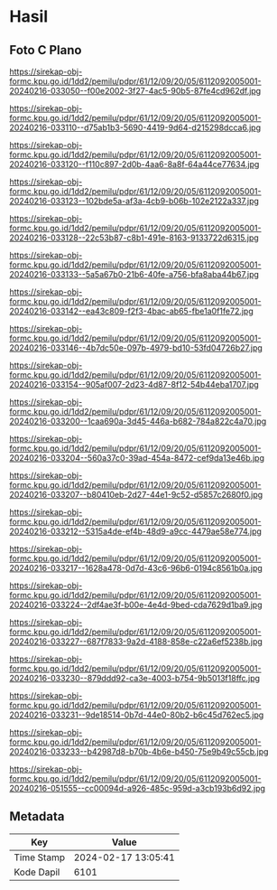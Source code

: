 # Hasil

## Foto C Plano

https://sirekap-obj-formc.kpu.go.id/1dd2/pemilu/pdpr/61/12/09/20/05/6112092005001-20240216-033050--f00e2002-3f27-4ac5-90b5-87fe4cd962df.jpg

https://sirekap-obj-formc.kpu.go.id/1dd2/pemilu/pdpr/61/12/09/20/05/6112092005001-20240216-033110--d75ab1b3-5690-4419-9d64-d215298dcca6.jpg

https://sirekap-obj-formc.kpu.go.id/1dd2/pemilu/pdpr/61/12/09/20/05/6112092005001-20240216-033120--f110c897-2d0b-4aa6-8a8f-64a44ce77634.jpg

https://sirekap-obj-formc.kpu.go.id/1dd2/pemilu/pdpr/61/12/09/20/05/6112092005001-20240216-033123--102bde5a-af3a-4cb9-b06b-102e2122a337.jpg

https://sirekap-obj-formc.kpu.go.id/1dd2/pemilu/pdpr/61/12/09/20/05/6112092005001-20240216-033128--22c53b87-c8b1-491e-8163-9133722d6315.jpg

https://sirekap-obj-formc.kpu.go.id/1dd2/pemilu/pdpr/61/12/09/20/05/6112092005001-20240216-033133--5a5a67b0-21b6-40fe-a756-bfa8aba44b67.jpg

https://sirekap-obj-formc.kpu.go.id/1dd2/pemilu/pdpr/61/12/09/20/05/6112092005001-20240216-033142--ea43c809-f2f3-4bac-ab65-fbe1a0f1fe72.jpg

https://sirekap-obj-formc.kpu.go.id/1dd2/pemilu/pdpr/61/12/09/20/05/6112092005001-20240216-033146--4b7dc50e-097b-4979-bd10-53fd04726b27.jpg

https://sirekap-obj-formc.kpu.go.id/1dd2/pemilu/pdpr/61/12/09/20/05/6112092005001-20240216-033154--905af007-2d23-4d87-8f12-54b44eba1707.jpg

https://sirekap-obj-formc.kpu.go.id/1dd2/pemilu/pdpr/61/12/09/20/05/6112092005001-20240216-033200--1caa690a-3d45-446a-b682-784a822c4a70.jpg

https://sirekap-obj-formc.kpu.go.id/1dd2/pemilu/pdpr/61/12/09/20/05/6112092005001-20240216-033204--560a37c0-39ad-454a-8472-cef9da13e46b.jpg

https://sirekap-obj-formc.kpu.go.id/1dd2/pemilu/pdpr/61/12/09/20/05/6112092005001-20240216-033207--b80410eb-2d27-44e1-9c52-d5857c2680f0.jpg

https://sirekap-obj-formc.kpu.go.id/1dd2/pemilu/pdpr/61/12/09/20/05/6112092005001-20240216-033212--5315a4de-ef4b-48d9-a9cc-4479ae58e774.jpg

https://sirekap-obj-formc.kpu.go.id/1dd2/pemilu/pdpr/61/12/09/20/05/6112092005001-20240216-033217--1628a478-0d7d-43c6-96b6-0194c8561b0a.jpg

https://sirekap-obj-formc.kpu.go.id/1dd2/pemilu/pdpr/61/12/09/20/05/6112092005001-20240216-033224--2df4ae3f-b00e-4e4d-9bed-cda7629d1ba9.jpg

https://sirekap-obj-formc.kpu.go.id/1dd2/pemilu/pdpr/61/12/09/20/05/6112092005001-20240216-033227--687f7833-9a2d-4188-858e-c22a6ef5238b.jpg

https://sirekap-obj-formc.kpu.go.id/1dd2/pemilu/pdpr/61/12/09/20/05/6112092005001-20240216-033230--879ddd92-ca3e-4003-b754-9b5013f18ffc.jpg

https://sirekap-obj-formc.kpu.go.id/1dd2/pemilu/pdpr/61/12/09/20/05/6112092005001-20240216-033231--9de18514-0b7d-44e0-80b2-b6c45d762ec5.jpg

https://sirekap-obj-formc.kpu.go.id/1dd2/pemilu/pdpr/61/12/09/20/05/6112092005001-20240216-033233--b42987d8-b70b-4b6e-b450-75e9b49c55cb.jpg

https://sirekap-obj-formc.kpu.go.id/1dd2/pemilu/pdpr/61/12/09/20/05/6112092005001-20240216-051555--cc00094d-a926-485c-959d-a3cb193b6d92.jpg


## Metadata

| Key        | Value               |
| ---------- | ------------------- |
| Time Stamp | 2024-02-17 13:05:41 |
| Kode Dapil | 6101                |



